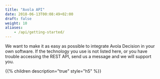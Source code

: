 ```yaml
---
title: "Avola API"
date: 2018-06-13T00:08:49+02:00
draft: false
weight: 10
aliases:
    - /api/getting-started/
---
```


We want to make it as easy as possible to integrate Avola Decision in your own software. If the technology you use is not listed here, or you have trouble accessing the REST API, send us a message and we will support you.

{{% children  description="true" style="h5" %}}